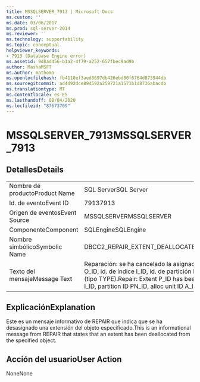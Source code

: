 ```yaml
---
title: MSSQLSERVER_7913 | Microsoft Docs
ms.custom: ''
ms.date: 03/06/2017
ms.prod: sql-server-2014
ms.reviewer: ''
ms.technology: supportability
ms.topic: conceptual
helpviewer_keywords:
- 7913 (Database Engine error)
ms.assetid: 9d8ad456-b1a2-4f79-a252-657fbec9ad9b
author: MashaMSFT
ms.author: mathoma
ms.openlocfilehash: fb4110ef3aed8697db426ebd80f6764d873944db
ms.sourcegitcommit: ad4d92dce894592a259721a1571b1d8736abacdb
ms.translationtype: MT
ms.contentlocale: es-ES
ms.lasthandoff: 08/04/2020
ms.locfileid: "87673709"
---
```

# <a name="mssqlserver_7913"></a><span data-ttu-id="71693-102">MSSQLSERVER_7913</span><span class="sxs-lookup"><span data-stu-id="71693-102">MSSQLSERVER_7913</span></span>
    
## <a name="details"></a><span data-ttu-id="71693-103">Detalles</span><span class="sxs-lookup"><span data-stu-id="71693-103">Details</span></span>  
  
|||  
|-|-|  
|<span data-ttu-id="71693-104">Nombre de producto</span><span class="sxs-lookup"><span data-stu-id="71693-104">Product Name</span></span>|<span data-ttu-id="71693-105">SQL Server</span><span class="sxs-lookup"><span data-stu-id="71693-105">SQL Server</span></span>|  
|<span data-ttu-id="71693-106">Id. de evento</span><span class="sxs-lookup"><span data-stu-id="71693-106">Event ID</span></span>|<span data-ttu-id="71693-107">7913</span><span class="sxs-lookup"><span data-stu-id="71693-107">7913</span></span>|  
|<span data-ttu-id="71693-108">Origen de eventos</span><span class="sxs-lookup"><span data-stu-id="71693-108">Event Source</span></span>|<span data-ttu-id="71693-109">MSSQLSERVER</span><span class="sxs-lookup"><span data-stu-id="71693-109">MSSQLSERVER</span></span>|  
|<span data-ttu-id="71693-110">Componente</span><span class="sxs-lookup"><span data-stu-id="71693-110">Component</span></span>|<span data-ttu-id="71693-111">SQLEngine</span><span class="sxs-lookup"><span data-stu-id="71693-111">SQLEngine</span></span>|  
|<span data-ttu-id="71693-112">Nombre simbólico</span><span class="sxs-lookup"><span data-stu-id="71693-112">Symbolic Name</span></span>|<span data-ttu-id="71693-113">DBCC2_REPAIR_EXTENT_DEALLOCATED</span><span class="sxs-lookup"><span data-stu-id="71693-113">DBCC2_REPAIR_EXTENT_DEALLOCATED</span></span>|  
|<span data-ttu-id="71693-114">Texto del mensaje</span><span class="sxs-lookup"><span data-stu-id="71693-114">Message Text</span></span>|<span data-ttu-id="71693-115">Reparación: se ha cancelado la asignación de la extensión P_ID del id. de objeto O_ID, id. de índice I_ID, id. de partición PN_ID, id. de unidad de asignación A_ID (tipo TYPE).</span><span class="sxs-lookup"><span data-stu-id="71693-115">Repair: Extent P_ID has been deallocated from object ID O_ID, index ID I_ID, partition ID PN_ID, alloc unit ID A_ID (type TYPE).</span></span>|  
  
## <a name="explanation"></a><span data-ttu-id="71693-116">Explicación</span><span class="sxs-lookup"><span data-stu-id="71693-116">Explanation</span></span>  
 <span data-ttu-id="71693-117">Este es un mensaje informativo de REPAIR que indica que se ha desasignado una extensión del objeto especificado.</span><span class="sxs-lookup"><span data-stu-id="71693-117">This is an informational message from REPAIR that states that an extent has been deallocated from the specified object.</span></span>  
  
## <a name="user-action"></a><span data-ttu-id="71693-118">Acción del usuario</span><span class="sxs-lookup"><span data-stu-id="71693-118">User Action</span></span>  
 <span data-ttu-id="71693-119">None</span><span class="sxs-lookup"><span data-stu-id="71693-119">None</span></span>  
  
  
